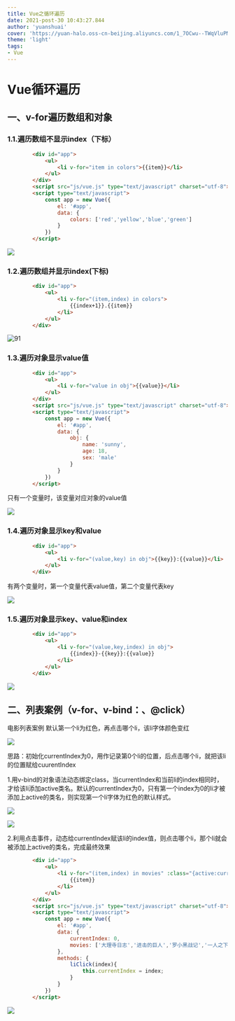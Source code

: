 ```yaml
---
title: Vue之循环遍历
date: 2021-post-30 10:43:27.844
author: 'yuanshuai'
cover: 'https://yuan-halo.oss-cn-beijing.aliyuncs.com/1_7OCwu--TWqVluPMsZdzWKw-34ce1bcaed3b4c59a2183cf00af73987_1622733997113.png'
theme: 'light'
tags: 
- Vue
---
```


# Vue循环遍历

## 一、v-for遍历数组和对象

### 1.1.遍历数组不显示index（下标）

```html
        <div id="app">
            <ul>
                <li v-for="item in colors">{{item}}</li>
            </ul>
        </div>
        <script src="js/vue.js" type="text/javascript" charset="utf-8"></script>
        <script type="text/javascript">
            const app = new Vue({
                el: '#app',
                data: {
                    colors: ['red','yellow','blue','green']
                }
            })
        </script>
```

![](https://hexobbblog.oss-cn-beijing.aliyuncs.com/images/vue/90.png)

### 1.2.遍历数组并显示index(下标)

```html
        <div id="app">
            <ul>
                <li v-for="(item,index) in colors">
                    {{index+1}}.{{item}}
                </li>
            </ul>
        </div>
```

![91](img/91.png)

### 1.3.遍历对象显示value值

```html
        <div id="app">
            <ul>
                <li v-for="value in obj">{{value}}</li>
            </ul>
        </div>
        <script src="js/vue.js" type="text/javascript" charset="utf-8"></script>
        <script type="text/javascript">
            const app = new Vue({
                el: '#app',
                data: {
                    obj: {
                        name: 'sunny',
                        age: 18,
                        sex: 'male'
                    }
                }
            })
        </script>
```

只有一个变量时，该变量对应对象的value值

![](https://hexobbblog.oss-cn-beijing.aliyuncs.com/images/vue/92.png)

### 1.4.遍历对象显示key和value

```html
        <div id="app">
            <ul>
                <li v-for="(value,key) in obj">{{key}}:{{value}}</li>
            </ul>
        </div>
```

有两个变量时，第一个变量代表value值，第二个变量代表key

![](https://hexobbblog.oss-cn-beijing.aliyuncs.com/images/vue/93.png)

### 1.5.遍历对象显示key、value和index

```html
        <div id="app">
            <ul>
                <li v-for="(value,key,index) in obj">
                    {{index}}-{{key}}:{{value}}
                </li>
            </ul>
        </div>
```

![](https://hexobbblog.oss-cn-beijing.aliyuncs.com/images/vue/94.png)

## 二、列表案例（v-for、v-bind：、@click）

电影列表案例
默认第一个li为红色，再点击哪个li，该li字体颜色变红

![](https://hexobbblog.oss-cn-beijing.aliyuncs.com/images/vue/95.png)

思路：初始化currentIndex为0，用作记录第0个li的位置，后点击哪个li，就把该li的位置赋给cuurentIndex

1.用v-bind的对象语法动态绑定class，当currentIndex和当前li的index相同时，才给该li添加active类名。默认的currentIndex为0，只有第一个index为0的li才被添加上active的类名，则实现第一个li字体为红色的默认样式。

![](https://hexobbblog.oss-cn-beijing.aliyuncs.com/images/vue/96.png)

![](https://hexobbblog.oss-cn-beijing.aliyuncs.com/images/vue/97.png)

2.利用点击事件，动态给currentIndex赋该li的index值，则点击哪个li，那个li就会被添加上active的类名，完成最终效果

```html
        <div id="app">
            <ul>
                <li v-for="(item,index) in movies" :class="{active:currentIndex===index}" @click="liClick(index)">
                    {{item}}
                </li>
            </ul>
        </div>
        <script src="js/vue.js" type="text/javascript" charset="utf-8"></script>
        <script type="text/javascript">
            const app = new Vue({
                el: '#app',
                data: {
                    currentIndex: 0,
                    movies: ['大理寺日志','进击的巨人','罗小黑战记','一人之下']
                },
                methods: {
                    liClick(index){
                        this.currentIndex = index;
                    }
                }
            })
        </script>
```

![](https://hexobbblog.oss-cn-beijing.aliyuncs.com/images/vue/98.png)